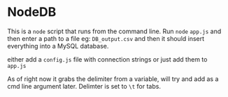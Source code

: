 NodeDB
============
This is a `node` script that runs from the command line. Run `node` `app.js` and then enter
a path to a file eg: `DB_output.csv` and then it should insert everything into a MySQL database.

either add a `config.js` file with connection strings or just add them to `app.js`

As of right now it grabs the delimiter from a variable, will try and add as a cmd line argument later. Delimter is set to `\t` for tabs.
